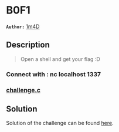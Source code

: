 # B0F1

**`Author:`** [1m4D](https://github.com/imadbourouche)

## Description
> Open a shell and get your flag :D

### Connect with : nc localhost 1337

### [challenge.c](src/chellenge.c)


## Solution
Solution of the challenge can be found [here](solution/).
